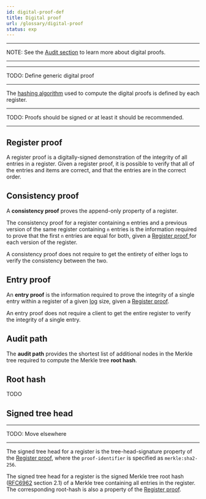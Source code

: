 ```yaml
---
id: digital-proof-def
title: Digital proof
url: /glossary/digital-proof
status: exp
---
```


***
NOTE: See the [Audit section](/data-model/audit) to learn more about
digital proofs.
***

***
TODO: Define generic digital proof
***

The [hashing algorithm](/glossary/hashing-algorithm) used to compute the
digital proofs is defined by each register.

***
TODO: Proofs should be signed or at least it should be recommended.
***

## Register proof

A register proof is a digitally-signed demonstration of the integrity of all
entries in a register. Given a register proof, it is possible to verify that
all of the entries and items are correct, and that the entries are in the
correct order.

## Consistency proof

A **consistency proof** proves the append-only property of a register.

The consistency proof for a register containing `m` entries and a previous
version of the same register containing `n` entries is the information
required to prove that the first `n` entries are equal for both, given a
[Register proof ](#register-proof) for each version of the register.

A consistency proof does not require to get the entirety of either logs to
verify the consistency between the two.


## Entry proof

An **entry proof** is the information required to prove the integrity of a single
entry within a register of a given [log](/glossary/log) size, given a [Register
proof](#register-proof).

An entry proof does not require a client to get the entire register to verify
the integrity of a single entry.

## Audit path

The **audit path** provides the shortest list of additional nodes in the Merkle
tree required to compute the Merkle tree **root hash**.

## Root hash

TODO

## Signed tree head

***
TODO: Move elsewhere
***

The signed tree head for a register is the tree-head-signature property of the
[Register proof](/glossary/digital-proof#register-proof), where the `proof-identifier` is
specified as `merkle:sha2-256`.

The signed tree head for a register is the signed Merkle tree root hash
([RFC6962](@rfc6962) section 2.1) of a Merkle tree containing all entries
in the register. The corresponding root-hash is also a property of the
[Register proof](/glossary/digital-proof#register-proof).
